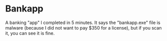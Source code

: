 # Bankapp
A banking "app" I completed in 5 minutes.
It says the "bankapp.exe" file is malware (because I did not want to pay $350 for a license), but if you scan it, you can see it is fine.
